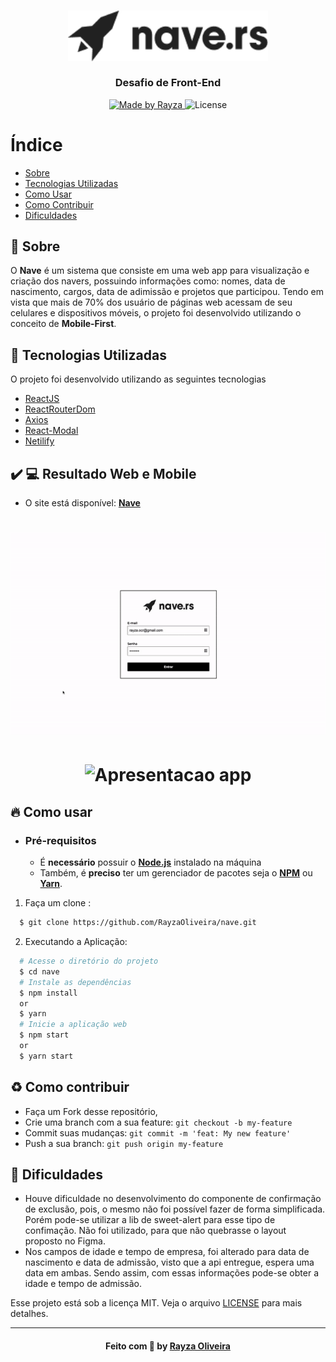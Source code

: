 <h3 align="center">
    <img alt="Logo" title="#logo" width="320px" src="https://raw.githubusercontent.com/RayzaOliveira/nave/master/src/assets/logo.png">
    <br />
    <br />
    <b>Desafio de Front-End</b>
    <br />
</h3>
<p align="center">
  <a href="https://www.linkedin.com/in/rayza-oliveira-costa-482658129/">
    <img alt="Made by Rayza" src="https://img.shields.io/badge/made%20by-Rayza%20Oliveira-black">
  </a>
  <img alt="License" src="https://img.shields.io/badge/licence-MIT-black">
</p>

# Índice

- [Sobre](#sobre)
- [Tecnologias Utilizadas](#tecnologias-utilizadas)
- [Como Usar](#como-usar)
- [Como Contribuir](#como-contribuir)
- [Dificuldades](#dificuldades)

<a id="sobre"></a>

## :bookmark: Sobre

O <strong>Nave</strong> é um  sistema que consiste em uma web app para visualização e criação dos navers, possuindo informações como: nomes, data de nascimento, cargos, data de adimissão e projetos que participou.
Tendo em vista que mais de 70% dos usuário de páginas web acessam de seu celulares e dispositivos móveis, o projeto foi desenvolvido utilizando o conceito de <strong>Mobile-First</strong>.

<a id="tecnologias-utilizadas"></a>

## :rocket: Tecnologias Utilizadas

O projeto foi desenvolvido utilizando as seguintes tecnologias

- [ReactJS](https://reactjs.org/)
- [ReactRouterDom](https://www.npmjs.com/package/react-router-dom)
- [Axios](https://www.npmjs.com/package/axios)
- [React-Modal](https://www.npmjs.com/package/react-modal)
- [Netilify](https://www.netlify.com/)

## :heavy_check_mark: :computer: Resultado Web e Mobile

- O site está disponível: **[Nave](https://nave-rs.netlify.app/)**

<h1 align="center">
	<img src="https://github.com/RayzaOliveira/nave/blob/master/assets/web.gif?raw=true" alt="Apresentacao web" />
</h1>

<h1 align="center">
	<img src="https://github.com/RayzaOliveira/nave/blob/master/assets/app.gif?raw=true" alt="Apresentacao app" />
</h1>

<a id="como-usar"></a>

## :fire: Como usar

- ### **Pré-requisitos**

  - É **necessário** possuir o **[Node.js](https://nodejs.org/en/)** instalado na máquina
  - Também, é **preciso** ter um gerenciador de pacotes seja o **[NPM](https://www.npmjs.com/)** ou **[Yarn](https://yarnpkg.com/)**.

1. Faça um clone :

```sh
  $ git clone https://github.com/RayzaOliveira/nave.git
```

2. Executando a Aplicação:

```sh
  # Acesse o diretório do projeto
  $ cd nave
  # Instale as dependências
  $ npm install
  or
  $ yarn
  # Inicie a aplicação web
  $ npm start
  or
  $ yarn start
```

<a id="como-contribuir"></a>

## :recycle: Como contribuir

- Faça um Fork desse repositório,
- Crie uma branch com a sua feature: `git checkout -b my-feature`
- Commit suas mudanças: `git commit -m 'feat: My new feature'`
- Push a sua branch: `git push origin my-feature`

<a id="dificuldades"></a>

## 📌 Dificuldades

 - Houve dificuldade no desenvolvimento do componente de confirmação de exclusão, pois, o mesmo não foi possível fazer de forma simplificada. Porém pode-se utilizar a lib de sweet-alert para esse tipo de confimação. Não foi utilizado, para que não quebrasse o layout proposto no Figma.
 - Nos campos de idade e tempo de empresa, foi alterado para data de nascimento e data de admissão, visto que a api entregue, espera uma data em ambas. Sendo assim, com essas informações pode-se obter a idade e tempo de admissão.  


Esse projeto está sob a licença MIT. Veja o arquivo [LICENSE](https://github.com/RayzaOliveira/nave/blob/master/LICENCE.md) para mais detalhes.

---

<h4 align="center">
    Feito com 🖤 by <a href="https://www.linkedin.com/in/rayza-oliveira-costa-482658129/" target="_blank">Rayza Oliveira</a>
</h4>